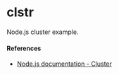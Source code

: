 # clstr

Node.js cluster example.

#### References

- [Node.js documentation - Cluster](https://nodejs.org/dist/latest-v14.x/docs/api/cluster.html)
